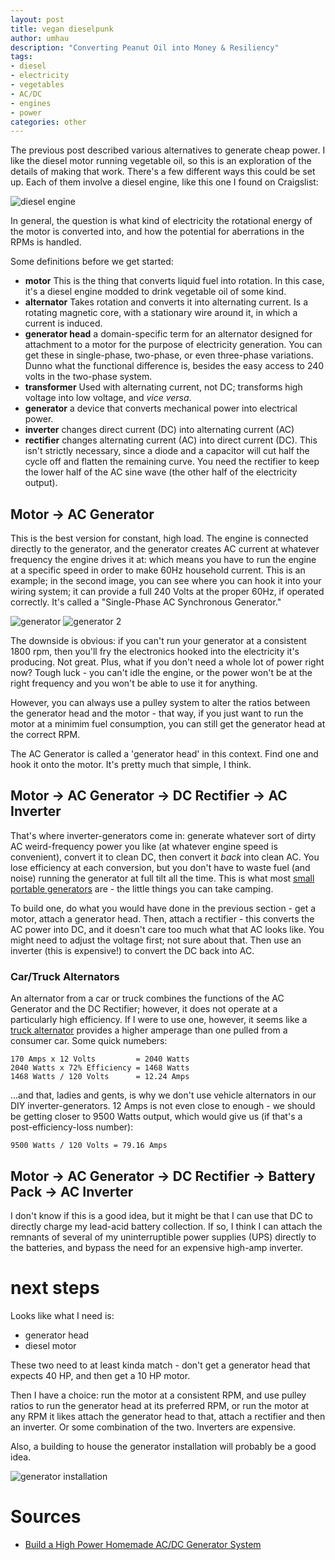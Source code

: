 ```yaml
---
layout: post
title: vegan dieselpunk
author: umhau
description: "Converting Peanut Oil into Money & Resiliency"
tags: 
- diesel
- electricity
- vegetables
- AC/DC
- engines
- power
categories: other
---
```


The previous post described various alternatives to generate cheap power. I like the diesel motor running vegetable oil, so this is an exploration of the details of making that work.  There's a few different ways this could be set up.  Each of them involve a diesel engine, like this one I found on Craigslist: 

![diesel engine](/images/diesel/engine.jpg)

In general, the question is what kind of electricity the rotational energy of the motor is converted into, and how the potential for aberrations in the RPMs is handled. 

Some definitions before we get started: 

- **motor** This is the thing that converts liquid fuel into rotation. In this case, it's a diesel engine modded to drink vegetable oil of some kind. 
- **alternator** Takes rotation and converts it into alternating current. Is a rotating magnetic core, with a stationary wire around it, in which a current is induced.
- **generator head** a domain-specific term for an alternator designed for attachment to a motor for the purpose of electricity generation. You can get these in single-phase, two-phase, or even three-phase variations. Dunno what the functional difference is, besides the easy access to 240 volts in the two-phase system.
- **transformer** Used with alternating current, not DC; transforms high voltage into low voltage, and _vice versa_. 
- **generator** a device that converts mechanical power into electrical power.
- **inverter** changes direct current (DC) into alternating current (AC)
- **rectifier** changes alternating current (AC) into direct current (DC). This isn't strictly necessary, since a diode and a capacitor will cut half the cycle off and flatten the remaining curve. You need the rectifier to keep the lower half of the AC sine wave (the other half of the electricity output). 

## Motor -> AC Generator

This is the best version for constant, high load. The engine is connected directly to the generator, and the generator creates AC current at whatever frequency the engine drives it at: which means you have to run the engine at a specific speed in order to make 60Hz household current.  This is an example; in the second image, you can see where you can hook it into your wiring system; it can provide a full 240 Volts at the proper 60Hz, if operated correctly. It's called a "Single-Phase AC Synchronous Generator."

![generator](/images/diesel/generator.jpg) ![generator 2](/images/diesel/generator_2.jpg)

The downside is obvious: if you can't run your generator at a consistent 1800 rpm, then you'll fry the electronics hooked into the electricity it's producing. Not great. Plus, what if you don't need a whole lot of power right now? Tough luck - you can't idle the engine, or the power won't be at the right frequency and you won't be able to use it for anything.

However, you can always use a pulley system to alter the ratios between the generator head and the motor - that way, if you just want to run the motor at a minimim fuel consumption, you can still get the generator head at the correct RPM. 

The AC Generator is called a 'generator head' in this context. Find one and hook it onto the motor. It's pretty much that simple, I think. 

## Motor -> AC Generator -> DC Rectifier -> AC Inverter

That's where inverter-generators come in: generate whatever sort of dirty AC weird-frequency power you like (at whatever engine speed is convenient), convert it to clean DC, then convert it _back_ into clean AC. You lose efficiency at each conversion, but you don't have to waste fuel (and noise) running the generator at full tilt all the time. This is what most [small portable generators](https://www.harborfreight.com/generators-engines/generators/inverter-generators.html) are - the little things you can take camping. 

To build one, do what you would have done in the previous section - get a motor, attach a generator head. Then, attach a rectifier - this converts the AC power into DC, and it doesn't care too much what that AC looks like. You might need to adjust the voltage first; not sure about that. Then use an inverter (this is expensive!) to convert the DC back into AC. 

### Car/Truck Alternators

An alternator from a car or truck combines the functions of the AC Generator and the DC Rectifier; however, it does not operate at a particularly high efficiency. If I were to use one, however, it seems like a [truck alternator](http://www.delcoremy.com/alternators/find-by-model-family/36si) provides a higher amperage than one pulled from a consumer car.  Some quick numebers: 

    170 Amps x 12 Volts         = 2040 Watts
    2040 Watts x 72% Efficiency = 1468 Watts
    1468 Watts / 120 Volts      = 12.24 Amps

...and that, ladies and gents, is why we don't use vehicle alternators in our DIY inverter-generators.  12 Amps is not even close to enough - we should be getting closer to 9500 Watts output, which would give us (if that's a post-efficiency-loss number):

    9500 Watts / 120 Volts = 79.16 Amps

## Motor -> AC Generator -> DC Rectifier -> Battery Pack -> AC Inverter

I don't know if this is a good idea, but it might be that I can use that DC to directly charge my lead-acid battery collection. If so, I think I can attach the remnants of several of my uninterruptible power supplies (UPS) directly to the batteries, and bypass the need for an expensive high-amp inverter. 

# next steps

Looks like what I need is:

- generator head
- diesel motor

These two need to at least kinda match - don't get a generator head that expects 40 HP, and then get a 10 HP motor. 

Then I have a choice: run the motor at a consistent RPM, and use pulley ratios to run the generator head at its preferred RPM, or run the motor at any RPM it likes attach the generator head to that, attach a rectifier and then an inverter. Or some combination of the two. Inverters are expensive.

Also, a building to house the generator installation will probably be a good idea. 

![generator installation](/images/diesel/generator_installation.png)

# Sources

- [Build a High Power Homemade AC/DC Generator System](https://theepicenter.com/blog/ac-dc-generator/)

